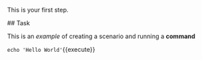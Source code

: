This is your first step.

## Task

This is an _example_ of creating a scenario and running a **command**


`echo 'Hello World'`{{execute}}

